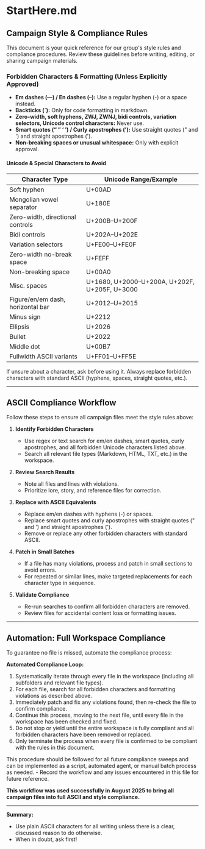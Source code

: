 
# StartHere.md

## Campaign Style & Compliance Rules

This document is your quick reference for our group's style rules and compliance procedures. Review these guidelines before writing, editing, or sharing campaign materials.

### Forbidden Characters & Formatting (Unless Explicitly Approved)

- **Em dashes (—) / En dashes (–):** Use a regular hyphen (-) or a space instead.
- **Backticks (`):** Only for code formatting in markdown.
- **Zero-width, soft hyphens, ZWJ, ZWNJ, bidi controls, variation selectors, Unicode control characters:** Never use.
- **Smart quotes (“ ” ‘ ’) / Curly apostrophes (’):** Use straight quotes (" and ') and straight apostrophes (').
- **Non-breaking spaces or unusual whitespace:** Only with explicit approval.

#### Unicode & Special Characters to Avoid

| Character Type | Unicode Range/Example |
|---------------|----------------------|
| Soft hyphen | U+00AD |
| Mongolian vowel separator | U+180E |
| Zero-width, directional controls | U+200B–U+200F |
| Bidi controls | U+202A–U+202E |
| Variation selectors | U+FE00–U+FE0F |
| Zero-width no-break space | U+FEFF |
| Non-breaking space | U+00A0 |
| Misc. spaces | U+1680, U+2000–U+200A, U+202F, U+205F, U+3000 |
| Figure/en/em dash, horizontal bar | U+2012–U+2015 |
| Minus sign | U+2212 |
| Ellipsis | U+2026 |
| Bullet | U+2022 |
| Middle dot | U+00B7 |
| Fullwidth ASCII variants | U+FF01–U+FF5E |

If unsure about a character, ask before using it. Always replace forbidden characters with standard ASCII (hyphens, spaces, straight quotes, etc.).

---

## ASCII Compliance Workflow

Follow these steps to ensure all campaign files meet the style rules above:

1. **Identify Forbidden Characters**
	- Use regex or text search for em/en dashes, smart quotes, curly apostrophes, and all forbidden Unicode characters listed above.
	- Search all relevant file types (Markdown, HTML, TXT, etc.) in the workspace.

2. **Review Search Results**
	- Note all files and lines with violations.
	- Prioritize lore, story, and reference files for correction.

3. **Replace with ASCII Equivalents**
	- Replace em/en dashes with hyphens (-) or spaces.
	- Replace smart quotes and curly apostrophes with straight quotes (" and ') and straight apostrophes (').
	- Remove or replace any other forbidden characters with standard ASCII.

4. **Patch in Small Batches**
	- If a file has many violations, process and patch in small sections to avoid errors.
	- For repeated or similar lines, make targeted replacements for each character type in sequence.

5. **Validate Compliance**
	- Re-run searches to confirm all forbidden characters are removed.
	- Review files for accidental content loss or formatting issues.

---

## Automation: Full Workspace Compliance

To guarantee no file is missed, automate the compliance process:

**Automated Compliance Loop:**
1. Systematically iterate through every file in the workspace (including all subfolders and relevant file types).
2. For each file, search for all forbidden characters and formatting violations as described above.
3. Immediately patch and fix any violations found, then re-check the file to confirm compliance.
4. Continue this process, moving to the next file, until every file in the workspace has been checked and fixed.
5. Do not stop or yield until the entire workspace is fully compliant and all forbidden characters have been removed or replaced.
6. Only terminate the process when every file is confirmed to be compliant with the rules in this document.

This procedure should be followed for all future compliance sweeps and can be implemented as a script, automated agent, or manual batch process as needed.
	- Record the workflow and any issues encountered in this file for future reference.

**This workflow was used successfully in August 2025 to bring all campaign files into full ASCII and style compliance.**

---

**Summary:**
- Use plain ASCII characters for all writing unless there is a clear, discussed reason to do otherwise.
- When in doubt, ask first!
